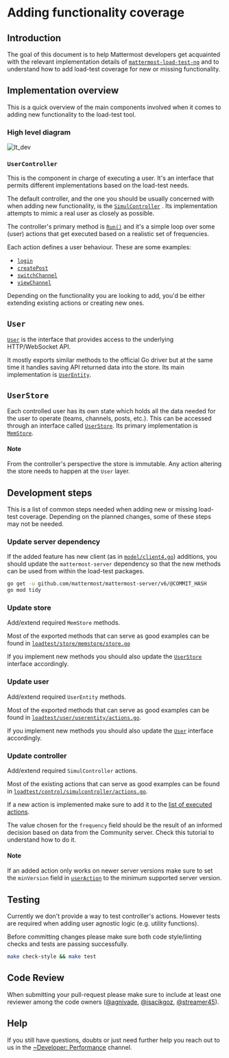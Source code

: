 # Adding functionality coverage

## Introduction

The goal of this document is to help Mattermost developers get acquainted with the relevant implementation details of  [`mattermost-load-test-ng`](https://github.com/mattermost/mattermost-load-test-ng) and to understand how to add load-test coverage for new or missing functionality.

## Implementation overview

This is a quick overview of the main components involved when it comes to adding new functionality to the load-test tool.

### High level diagram

![lt_dev](https://user-images.githubusercontent.com/1832946/112990833-c6a00680-9166-11eb-9442-4437e918a649.png)

### `UserController`

This is the component in charge of executing a user. It's an interface that permits different implementations based on the load-test needs. 

The default controller, and the one you should be usually concerned with when adding new functionality, is the [`SimulController`](https://github.com/mattermost/mattermost-load-test-ng/blob/c76063def0b36d61c0467e18357cf4cca969fe8a/loadtest/control/simulcontroller/controller.go#L18) . Its implementation attempts to mimic a real user as closely as possible.

The controller's primary method is [`Run()`](https://github.com/mattermost/mattermost-load-test-ng/blob/c76063def0b36d61c0467e18357cf4cca969fe8a/loadtest/control/simulcontroller/controller.go#L60) and it's a simple loop over some (user) actions that get executed based on a realistic set of frequencies.

Each action defines a user behaviour. These are some examples:

- [`login`](https://github.com/mattermost/mattermost-load-test-ng/blob/c76063def0b36d61c0467e18357cf4cca969fe8a/loadtest/control/simulcontroller/actions.go#L124)
- [`createPost`](https://github.com/mattermost/mattermost-load-test-ng/blob/c76063def0b36d61c0467e18357cf4cca969fe8a/loadtest/control/simulcontroller/actions.go#L514)
- [`switchChannel`](https://github.com/mattermost/mattermost-load-test-ng/blob/c76063def0b36d61c0467e18357cf4cca969fe8a/loadtest/control/simulcontroller/actions.go#L413)
- [`viewChannel`](https://github.com/mattermost/mattermost-load-test-ng/blob/c76063def0b36d61c0467e18357cf4cca969fe8a/loadtest/control/simulcontroller/actions.go#L283)

Depending on the functionality you are looking to add, you'd be either extending existing actions or creating new ones. 

## `User`

[`User`](https://github.com/mattermost/mattermost-load-test-ng/blob/c76063def0b36d61c0467e18357cf4cca969fe8a/loadtest/user/user.go#L20) is the interface that provides access to the underlying HTTP/WebSocket API. 

It mostly exports similar methods to the official Go driver but at the same time it handles saving API returned data into the store. Its main implementation is [`UserEntity`](https://github.com/mattermost/mattermost-load-test-ng/blob/c76063def0b36d61c0467e18357cf4cca969fe8a/loadtest/user/userentity/user.go#L21).

## `UserStore`

Each controlled user has its own state which holds all the data needed for the user to operate (teams, channels, posts, etc.). This can be accessed through an interface called [`UserStore`](https://github.com/mattermost/mattermost-load-test-ng/blob/c76063def0b36d61c0467e18357cf4cca969fe8a/loadtest/store/store.go#L28). Its primary implementation is [`MemStore`](https://github.com/mattermost/mattermost-load-test-ng/blob/c76063def0b36d61c0467e18357cf4cca969fe8a/loadtest/store/memstore/store.go#L18).

#### Note

From the controller's perspective the store is immutable. Any action altering the store needs to happen at the `User` layer.

## Development steps

This is a list of common steps needed when adding new or missing load-test coverage. Depending on the planned changes, some of these steps may not be needed.

### Update server dependency

If the added feature has new client (as in [`model/client4.go`](https://github.com/mattermost/mattermost-server/blob/master/model/client4.go)) additions, you should update the `mattermost-server` dependency so that the new methods can be used from within the load-test packages.

```sh
go get -u github.com/mattermost/mattermost-server/v6/@COMMIT_HASH
go mod tidy
```

### Update store

Add/extend required `MemStore` methods.

Most of the exported methods that can serve as good examples can be found in [`loadtest/store/memstore/store.go`](https://github.com/mattermost/mattermost-load-test-ng/blob/master/loadtest/store/memstore/store.go)

If you implement new methods you should also update the [`UserStore`](https://github.com/mattermost/mattermost-load-test-ng/blob/c76063def0b36d61c0467e18357cf4cca969fe8a/loadtest/store/store.go#L28) interface accordingly.

### Update user

Add/extend required `UserEntity` methods.

Most of the exported methods that can serve as good examples can be found in [`loadtest/user/userentity/actions.go`](https://github.com/mattermost/mattermost-load-test-ng/blob/master/loadtest/user/userentity/actions.go).

If you implement new methods you should also update the [`User`](https://github.com/mattermost/mattermost-load-test-ng/blob/c76063def0b36d61c0467e18357cf4cca969fe8a/loadtest/user/user.go#L20) interface accordingly.

### Update controller

Add/extend required `SimulController` actions.

Most of the existing actions that can serve as good examples can be found in [`loadtest/control/simulcontroller/actions.go`](https://github.com/mattermost/mattermost-load-test-ng/blob/master/loadtest/control/simulcontroller/actions.go).

If a new action is implemented make sure to add it to the [list of executed actions](https://github.com/mattermost/mattermost-load-test-ng/blob/c76063def0b36d61c0467e18357cf4cca969fe8a/loadtest/control/simulcontroller/controller.go#L106).

The value chosen for the `frequency` field should be the result of an informed decision based on data from the Community server. Check this tutorial to understand how to do it.

#### Note

If an added action only works on newer server versions make sure to set the `minVersion` field in [`userAction`](https://github.com/mattermost/mattermost-load-test-ng/blob/c76063def0b36d61c0467e18357cf4cca969fe8a/loadtest/control/simulcontroller/actions.go#L23) to the minimum supported server version.

## Testing

Currently we don't provide a way to test controller's actions. However tests are required when adding user agnostic logic (e.g. utility functions).

Before committing changes please make sure both code style/linting checks and tests are passing successfully.

```sh
make check-style && make test
```

## Code Review

When submitting your pull-request please make sure to include at least one reviewer among the code owners ([@agnivade](https://github.com/agnivade), [@isacikgoz](https://github.com/isacikgoz), [@streamer45](https://github.com/streamer45)).

## Help

If you still have questions, doubts or just need further help you reach out to us in the [~Developer: Performance](https://community.mattermost.com/core/channels/developers-performance) channel.

